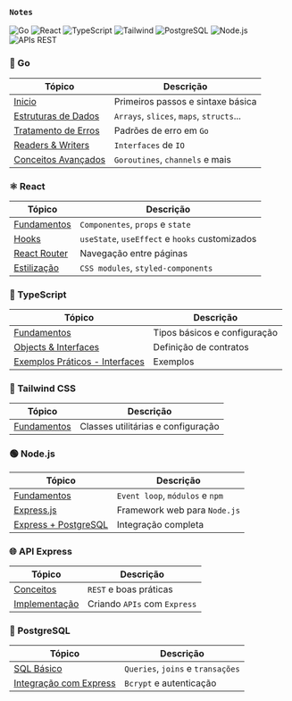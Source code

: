 ### `Notes`

![Go](https://img.shields.io/badge/Go-00ADD8?style=plastic&logo=go&logoColor=white)
![React](https://img.shields.io/badge/React-3178C6?style=plastic&logo=react&logoColor=white)
![TypeScript](https://img.shields.io/badge/TypeScript-3178C6?style=plastic&logo=typescript&logoColor=white)
![Tailwind](https://img.shields.io/badge/Tailwind_CSS-06B6D4?style=plastic&logo=tailwindcss&logoColor=white)
![PostgreSQL](https://img.shields.io/badge/PostgreSQL-336791?style=plastic&logo=postgresql&logoColor=white)
![Node.js](https://img.shields.io/badge/Node.js-339933?style=plastic&logo=node.js&logoColor=white)
![APIs REST](https://img.shields.io/badge/API_Express-339933?style=plastic)

###

### 🐹 Go

| Tópico | Descrição |
|--------|-----------|
| [Inicio](./estudos/go/go-start.md) | Primeiros passos e sintaxe básica |
| [Estruturas de Dados](./estudos/go/go-estrutura-dados.md) | `Arrays`, `slices`, `maps`, `structs`... |
| [Tratamento de Erros](./estudos/go/go-errors.md) | Padrões de erro em `Go` |
| [Readers & Writers](./estudos/go/go-readers-writers.md) | `Interfaces` de `IO` |
| [Conceitos Avançados](./estudos/go/go-conceitos-av.md) | `Goroutines`, `channels` e mais |

###

### ⚛️ React

| Tópico | Descrição |
|--------|-----------|
| [Fundamentos](./estudos/react/react.md) | `Componentes`, `props` e `state` |
| [Hooks](./estudos/react/react-hooks.md) | `useState`, `useEffect` e `hooks` customizados |
| [React Router](./estudos/react/react-router.md) | Navegação entre páginas |
| [Estilização](./estudos/react/react-css.md) | `CSS modules`, `styled-components` |

###

### 📘 TypeScript

| Tópico | Descrição |
|--------|-----------|
| [Fundamentos](./estudos/typescript/typescript.md) | Tipos básicos e configuração |
| [Objects & Interfaces](./estudos/typescript/objects_interfaces.md) | Definição de contratos |
| [Exemplos Práticos - Interfaces](./estudos/typescript/example_interfaces.md) | Exemplos |

###

### 🎨 Tailwind CSS

| Tópico | Descrição |
|--------|-----------|
| [Fundamentos](./estudos/tailwind/tailwind.md) | Classes utilitárias e configuração |

### 🟢 Node.js

| Tópico | Descrição |
|--------|-----------|
| [Fundamentos](./estudos/nodejs/nodejs.md) | `Event loop`, `módulos` e `npm` |
| [Express.js](./estudos/nodejs/expressjs.md) | Framework web para `Node.js` |
| [Express + PostgreSQL](./estudos/nodejs/express-postgres.md) | Integração completa |

###

### 🌐 API Express

| Tópico | Descrição |
|--------|-----------|
| [Conceitos](./estudos/api-express/api.md) | `REST` e boas práticas |
| [Implementação](./estudos/api-express/criandoapi.md) | Criando `APIs` com `Express` |

###

### 🐘 PostgreSQL

| Tópico | Descrição |
|--------|-----------|
| [SQL Básico](./estudos/postgres/postgresql.md) | `Queries`, `joins` e `transações` |
| [Integração com Express](./estudos/nodejs/express-postgres.md) |`Bcrypt` e autenticação |


